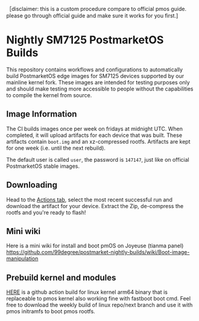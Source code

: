 ［disclaimer: this is a custom procedure compare to official pmos guide. please go through official guide and make sure it works for you first.]

# Nightly SM7125 PostmarketOS Builds

This repository contains workflows and configurations to automatically build PostmarketOS edge images for SM7125 devices supported by our mainline kernel fork. These images are intended for testing purposes only and should make testing more accessible to people without the capabilities to compile the kernel from source.

## Image Information

The CI builds images once per week on fridays at midnight UTC. When completed, it will upload artifacts for each device that was built. These artifacts contain `boot.img` and an xz-compressed rootfs. Artifacts are kept for one week (i.e. until the next rebuild).

The default user is called `user`, the password is `147147`, just like on official PostmarketOS stable images.

## Downloading

Head to the [Actions tab](https://github.com/99degree/postmarket-nightly-builds/actions), select the most recent successful run and download the artifact for your device. Extract the Zip, de-compress the rootfs and you're ready to flash!

## Mini wiki
Here is a mini wiki for install and boot pmOS on Joyeuse (tianma panel)
https://github.com/99degree/postmarket-nightly-builds/wiki/Boot-image-manipulation

## Prebuild kernel and modules
[HERE](https://github.com/99degree/linux/actions) is a github action build for linux kernel arm64 binary that is replaceable to pmos kernel also working fine with fastboot boot cmd. Feel free to download the weekly build of linux repo/next branch and use it with pmos initramfs to boot pmos rootfs.
